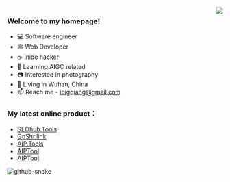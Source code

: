 <picture>
  <source
    srcset="https://github-readme-stats-one-bice.vercel.app/api?username=iBigQiang&show_icons=true&icon_color=0366d6&bg_color=ffffff&theme=github_dark&include_all_commits=true&count_private=true&role=OWNER,ORGANIZATION_MEMBER,COLLABORATOR"
    media="(prefers-color-scheme: dark)" />
  <source
    srcset="https://github-readme-stats-one-bice.vercel.app/api?username=iBigQiang&show_icons=true&icon_color=0366d6&bg_color=ffffff&include_all_commits=true&count_private=true&role=OWNER,ORGANIZATION_MEMBER,COLLABORATOR"
    media="(prefers-color-scheme: light), (prefers-color-scheme: no-preference)" />
  <img src="https://github-readme-stats-one-bice.vercel.app/api?username=iBigQiang&show_icons=true&icon_color=0366d6&bg_color=ffffff&include_all_commits=true&count_private=true&role=OWNER,ORGANIZATION_MEMBER,COLLABORATOR"
    align="right" />
</picture>

### Welcome to my homepage!
- 💻 Software engineer
- 🕸  Web Developer
- ☕️ Inide hacker
- 📱 Learning AIGC related
- 📷 Interested in photography
- 📍 Living in Wuhan, China
- 📫 Reach me - ibigqiang@gmail.com

### My latest online product：
- [SEOhub.Tools](https://seohub.tools/)
- [GoShr.link](https://goshr.link/)
- [AIP.Tools](https://aip.tools/)
- [AIPTool](https://aiptool.com/)
- [AIPTool](https://goshr.link/)

<!---
iAmCorey/iAmCorey is a ✨ special ✨ repository because its `README.md` (this file) appears on your GitHub profile.
You can click the Preview link to take a look at your changes.
--->


  <!-- snake contribution -->
   <picture>
    <source media="(prefers-color-scheme: dark)" srcset="github-contribution-snake/github-contribution-grid-snake-dark.svg" />
    <source media="(prefers-color-scheme: light)" srcset="github-contribution-snake/github-contribution-grid-snake.svg" />
    <img alt="github-snake" src="github-snake.svg" />
  </picture>
